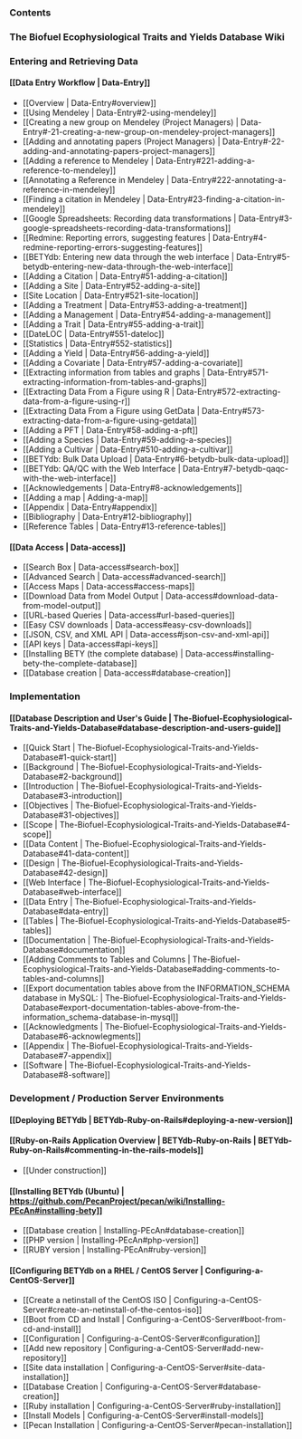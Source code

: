 ### Contents


### The Biofuel Ecophysiological Traits and Yields Database Wiki


### Entering and Retrieving Data 


#### [[Data Entry Workflow | Data-Entry]]

* [[Overview | Data-Entry#overview]]
* [[Using Mendeley | Data-Entry#2-using-mendeley]]
* [[Creating a new group on Mendeley (Project Managers) | Data-Entry#-21-creating-a-new-group-on-mendeley-project-managers]]
* [[Adding and annotating papers (Project Managers) | Data-Entry#-22-adding-and-annotating-papers-project-managers]]
* [[Adding a reference to Mendeley | Data-Entry#221-adding-a-reference-to-mendeley]]
* [[Annotating a Reference in Mendeley | Data-Entry#222-annotating-a-reference-in-mendeley]]
* [[Finding a citation in Mendeley | Data-Entry#23-finding-a-citation-in-mendeley]]
* [[Google Spreadsheets: Recording data transformations | Data-Entry#3-google-spreadsheets-recording-data-transformations]]
* [[Redmine: Reporting errors, suggesting features | Data-Entry#4-redmine-reporting-errors-suggesting-features]]
* [[BETYdb: Entering new data through the web interface | Data-Entry#5-betydb-entering-new-data-through-the-web-interface]]
* [[Adding a Citation | Data-Entry#51-adding-a-citation]]
* [[Adding a Site | Data-Entry#52-adding-a-site]]
* [[Site Location | Data-Entry#521-site-location]]
* [[Adding a Treatment | Data-Entry#53-adding-a-treatment]]
* [[Adding a Management | Data-Entry#54-adding-a-management]]
* [[Adding a Trait | Data-Entry#55-adding-a-trait]]
* [[DateLOC | Data-Entry#551-dateloc]]
* [[Statistics | Data-Entry#552-statistics]]
* [[Adding a Yield | Data-Entry#56-adding-a-yield]]
* [[Adding a Covariate | Data-Entry#57-adding-a-covariate]]
* [[Extracting information from tables and graphs | Data-Entry#571-extracting-information-from-tables-and-graphs]]
* [[Extracting Data From a Figure using R | Data-Entry#572-extracting-data-from-a-figure-using-r]]
* [[Extracting Data From a Figure using GetData | Data-Entry#573-extracting-data-from-a-figure-using-getdata]]
* [[Adding a PFT | Data-Entry#58-adding-a-pft]]
* [[Adding a Species | Data-Entry#59-adding-a-species]]
* [[Adding a Cultivar | Data-Entry#510-adding-a-cultivar]]
* [[BETYdb: Bulk Data Upload | Data-Entry#6-betydb-bulk-data-upload]]
* [[BETYdb: QA/QC with the Web Interface | Data-Entry#7-betydb-qaqc-with-the-web-interface]]
* [[Acknowledgements | Data-Entry#8-acknowledgements]]
* [[Adding a map | Adding-a-map]]
* [[Appendix | Data-Entry#appendix]]
* [[Bibliography | Data-Entry#12-bibliography]]
* [[Reference Tables | Data-Entry#13-reference-tables]]



#### [[Data Access | Data-access]]

* [[Search Box | Data-access#search-box]]
* [[Advanced Search | Data-access#advanced-search]]
* [[Access Maps | Data-access#access-maps]]
* [[Download Data from Model Output | Data-access#download-data-from-model-output]]
* [[URL-based Queries | Data-access#url-based-queries]]
* [[Easy CSV downloads | Data-access#easy-csv-downloads]]
* [[JSON, CSV, and XML API | Data-access#json-csv-and-xml-api]]
* [[API keys | Data-access#api-keys]]
* [[Installing BETY (the complete database) | Data-access#installing-bety-the-complete-database]]
* [[Database creation | Data-access#database-creation]]



### Implementation



#### [[Database Description and User's Guide | The-Biofuel-Ecophysiological-Traits-and-Yields-Database#database-description-and-users-guide]] 
* [[Quick Start | The-Biofuel-Ecophysiological-Traits-and-Yields-Database#1-quick-start]]
* [[Background | The-Biofuel-Ecophysiological-Traits-and-Yields-Database#2-background]]
* [[Introduction | The-Biofuel-Ecophysiological-Traits-and-Yields-Database#3-introduction]]
* [[Objectives | The-Biofuel-Ecophysiological-Traits-and-Yields-Database#31-objectives]]
* [[Scope | The-Biofuel-Ecophysiological-Traits-and-Yields-Database#4-scope]]
* [[Data Content | The-Biofuel-Ecophysiological-Traits-and-Yields-Database#41-data-content]]
* [[Design | The-Biofuel-Ecophysiological-Traits-and-Yields-Database#42-design]]
* [[Web Interface | The-Biofuel-Ecophysiological-Traits-and-Yields-Database#web-interface]]
* [[Data Entry | The-Biofuel-Ecophysiological-Traits-and-Yields-Database#data-entry]]
* [[Tables | The-Biofuel-Ecophysiological-Traits-and-Yields-Database#5-tables]]
* [[Documentation | The-Biofuel-Ecophysiological-Traits-and-Yields-Database#documentation]]
* [[Adding Comments to Tables and Columns | The-Biofuel-Ecophysiological-Traits-and-Yields-Database#adding-comments-to-tables-and-columns]]
* [[Export documentation tables above from the INFORMATION_SCHEMA database in MySQL: | The-Biofuel-Ecophysiological-Traits-and-Yields-Database#export-documentation-tables-above-from-the-information_schema-database-in-mysql]]
* [[Acknowledgments | The-Biofuel-Ecophysiological-Traits-and-Yields-Database#6-acknowlegments]]
* [[Appendix | The-Biofuel-Ecophysiological-Traits-and-Yields-Database#7-appendix]]
* [[Software | The-Biofuel-Ecophysiological-Traits-and-Yields-Database#8-software]]

### Development / Production Server Environments

#### [[Deploying BETYdb | BETYdb-Ruby-on-Rails#deploying-a-new-version]]
#### [[Ruby-on-Rails Application Overview | BETYdb-Ruby-on-Rails | BETYdb-Ruby-on-Rails#commenting-in-the-rails-models]]
* [[Under construction]]

#### [[Installing BETYdb (Ubuntu) | https://github.com/PecanProject/pecan/wiki/Installing-PEcAn#installing-bety]]
* [[Database creation | Installing-PEcAn#database-creation]]
* [[PHP version | Installing-PEcAn#php-version]]
* [[RUBY version | Installing-PEcAn#ruby-version]]

#### [[Configuring BETYdb on a RHEL / CentOS Server | Configuring-a-CentOS-Server]]
* [[Create a netinstall of the CentOS ISO | Configuring-a-CentOS-Server#create-an-netinstall-of-the-centos-iso]]
* [[Boot from CD and Install | Configuring-a-CentOS-Server#boot-from-cd-and-install]]
* [[Configuration | Configuring-a-CentOS-Server#configuration]]
* [[Add new repository | Configuring-a-CentOS-Server#add-new-repository]]
* [[Site data installation | Configuring-a-CentOS-Server#site-data-installation]]
* [[Database Creation | Configuring-a-CentOS-Server#database-creation]]
* [[Ruby installation | Configuring-a-CentOS-Server#ruby-installation]]
* [[Install Models | Configuring-a-CentOS-Server#install-models]]
* [[Pecan Installation | Configuring-a-CentOS-Server#pecan-installation]]


